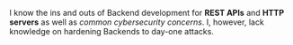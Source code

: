 I know the ins and outs of Backend development for **REST APIs** and **HTTP servers** as well as *common cybersecurity concerns*. I, however, lack knowledge on hardening Backends to day-one attacks.
